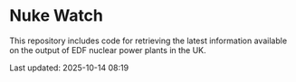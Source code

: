 # Nuke Watch

This repository includes code for retrieving the latest information available on the output of EDF nuclear power plants in the UK.

Last updated: 2025-10-14 08:19